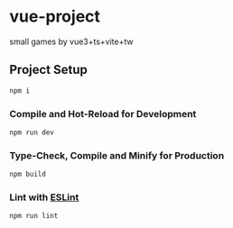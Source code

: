 # vue-project

small games by vue3+ts+vite+tw


## Project Setup

```sh
npm i
```

### Compile and Hot-Reload for Development

```sh
npm run dev
```

### Type-Check, Compile and Minify for Production

```sh
npm build
```

### Lint with [ESLint](https://eslint.org/)

```sh
npm run lint
```
